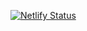 [![Netlify Status](https://api.netlify.com/api/v1/badges/b5e23789-432e-4b03-b6b9-402025bc6e8d/deploy-status)](https://app.netlify.com/sites/bejewelled-croissant-7741f6/deploys)